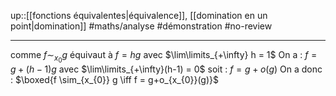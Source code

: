 up::[[fonctions équivalentes|équivalence]], [[domination en un point|domination]]
#maths/analyse #démonstration #no-review 

---

comme $f \sim_{x_{0}} g$ équivaut à $f = hg$ avec $\lim\limits_{+\infty} h = 1$
On a : $f = g + (h - 1)g$ avec $\lim\limits_{+\infty}(h-1) = 0$
soit : $f = g + o(g)$
On a donc : $\boxed{f \sim_{x_{0}} g \iff f = g+o_{x_{0}}(g)}$


